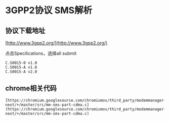 # 3GPP2协议 SMS解析

## 协议下载地址


[http://www.3gpp2.org/](http://www.3gpp2.org/)

点击Specilications，选择all submit


    C.S0015-0 v1.0
    C.S0015-A v1.0
    C.S0015-A v2.0


##  chrome相关代码

    [https://chromium.googlesource.com/chromiumos/third_party/modemmanager-next/+/master/src/mm-sms-part-cdma.c](https://chromium.googlesource.com/chromiumos/third_party/modemmanager-next/+/master/src/mm-sms-part-cdma.c)
